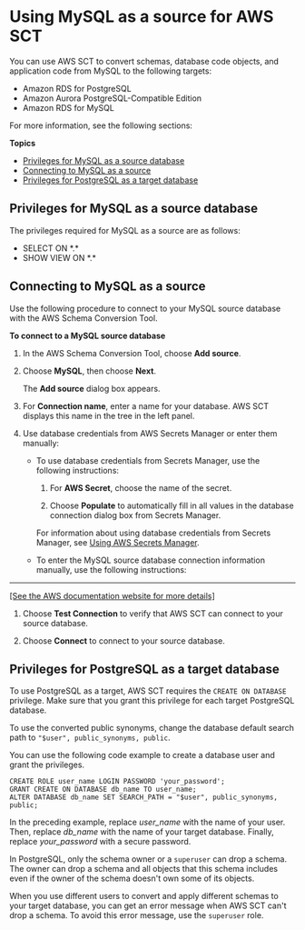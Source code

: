 # Using MySQL as a source for AWS SCT<a name="CHAP_Source.MySQL"></a>

You can use AWS SCT to convert schemas, database code objects, and application code from MySQL to the following targets: 
+ Amazon RDS for PostgreSQL
+ Amazon Aurora PostgreSQL\-Compatible Edition
+ Amazon RDS for MySQL

For more information, see the following sections:

**Topics**
+ [Privileges for MySQL as a source database](#CHAP_Source.MySQL.Permissions)
+ [Connecting to MySQL as a source](#CHAP_Source.MySQL.Connecting)
+ [Privileges for PostgreSQL as a target database](#CHAP_Source.MySQL.ConfigurePostgreSQL)

## Privileges for MySQL as a source database<a name="CHAP_Source.MySQL.Permissions"></a>

The privileges required for MySQL as a source are as follows: 
+ SELECT ON \*\.\* 
+ SHOW VIEW ON \*\.\* 

## Connecting to MySQL as a source<a name="CHAP_Source.MySQL.Connecting"></a>

Use the following procedure to connect to your MySQL source database with the AWS Schema Conversion Tool\. 

**To connect to a MySQL source database**

1. In the AWS Schema Conversion Tool, choose **Add source**\. 

1. Choose **MySQL**, then choose **Next**\.

   The **Add source** dialog box appears\.

1. For **Connection name**, enter a name for your database\. AWS SCT displays this name in the tree in the left panel\. 

1. Use database credentials from AWS Secrets Manager or enter them manually:
   + To use database credentials from Secrets Manager, use the following instructions:

     1. For **AWS Secret**, choose the name of the secret\.

     1. Choose **Populate** to automatically fill in all values in the database connection dialog box from Secrets Manager\.

     For information about using database credentials from Secrets Manager, see [Using AWS Secrets Manager](CHAP_UserInterface.md#CHAP_UserInterface.SecretsManager)\.
   + To enter the MySQL source database connection information manually, use the following instructions:  
****    
[\[See the AWS documentation website for more details\]](http://docs.aws.amazon.com/SchemaConversionTool/latest/userguide/CHAP_Source.MySQL.html)

1. Choose **Test Connection** to verify that AWS SCT can connect to your source database\. 

1. Choose **Connect** to connect to your source database\.

## Privileges for PostgreSQL as a target database<a name="CHAP_Source.MySQL.ConfigurePostgreSQL"></a>

To use PostgreSQL as a target, AWS SCT requires the `CREATE ON DATABASE` privilege\. Make sure that you grant this privilege for each target PostgreSQL database\.

To use the converted public synonyms, change the database default search path to `"$user", public_synonyms, public`\.

You can use the following code example to create a database user and grant the privileges\.

```
CREATE ROLE user_name LOGIN PASSWORD 'your_password';
GRANT CREATE ON DATABASE db_name TO user_name;
ALTER DATABASE db_name SET SEARCH_PATH = "$user", public_synonyms, public;
```

In the preceding example, replace *user\_name* with the name of your user\. Then, replace *db\_name* with the name of your target database\. Finally, replace *your\_password* with a secure password\.

In PostgreSQL, only the schema owner or a `superuser` can drop a schema\. The owner can drop a schema and all objects that this schema includes even if the owner of the schema doesn't own some of its objects\.

When you use different users to convert and apply different schemas to your target database, you can get an error message when AWS SCT can't drop a schema\. To avoid this error message, use the `superuser` role\. 